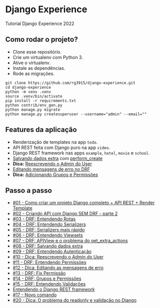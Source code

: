 # Django Experience

Tutorial Django Experience 2022

## Como rodar o projeto?

* Clone esse repositório.
* Crie um virtualenv com Python 3.
* Ative o virtualenv.
* Instale as dependências.
* Rode as migrações.

```
git clone https://github.com/rg3915/django-experience.git
cd django-experience
python -m venv .venv
source .venv/bin/activate
pip install -r requirements.txt
python contrib/env_gen.py
python manage.py migrate
python manage.py createsuperuser --username="admin" --email=""
```

## Features da aplicação

* Renderização de templates na app `todo`.
* API REST feita com Django puro na app `video`.
* Django REST framework nas apps `example`, `hotel`, `movie` e `school`.
* [Salvando dados extra](https://github.com/rg3915/django-experience/blob/main/passo-a-passo/08_drf_salvando_dados_extra.md) com [perform_create](https://www.django-rest-framework.org/tutorial/4-authentication-and-permissions/#associating-snippets-with-users)
* **Dica:** [Reescrevendo o Admin do User](https://github.com/rg3915/django-experience/blob/main/passo-a-passo/10_reescrevendo_admin_user.md)
* [Editando mensagens de erro no DRF](https://github.com/rg3915/django-experience/blob/main/passo-a-passo/12_drf_editando_mensagens_erro.md)
* **Dica:** [Adicionando Grupos e Permissões](https://github.com/rg3915/django-experience/blob/main/passo-a-passo/14_grupos_permissoes.md)


## Passo a passo

* [#01 - Como criar um projeto Django completo + API REST + Render Template](passo-a-passo/01_django_full_template_como_criar_um_projeto_django_completo_api_rest_render_template.md)
* [#02 - Criando API com Django SEM DRF - parte 2](passo-a-passo/02_criando_api_com_django_sem_drf_parte2.md)
* [#03 - DRF: Entendendo Rotas](passo-a-passo/03_drf_entendendo_rotas.md)
* [#04 - DRF: Entendendo Serializers](passo-a-passo/04_drf_entendendo_serializers.md)
* [#05 - DRF: Serializers mais rápido](passo-a-passo/05_drf_serializers_mais_rapido.md)
* [#06 - DRF: Entendendo Viewsets](passo-a-passo/06_drf_entendendo_viewsets.md)
* [#07 - DRF: APIView e o problema do get_extra_actions](passo-a-passo/07_drf_apiview_get_extra_actions.md)
* [#08 - DRF: Salvando dados extra](passo-a-passo/08_drf_salvando_dados_extra.md)
* [#09 - DRF: Entendendo Autenticação](passo-a-passo/09_drf_entendendo_autenticacao.md)
* [#10 - Dica: Reescrevendo o Admin do User](passo-a-passo/10_reescrevendo_admin_user.md)
* [#11 - DRF: Entendendo Permissões](passo-a-passo/11_drf_entendendo_permissoes.md)
* [#12 - Dica: Editando as mensagens de erro](passo-a-passo/12_drf_editando_mensagens_erro.md)
* [#13 - DRF: Fix Permissão](passo-a-passo/13_drf_fix_permissao.md)
* [#14 - DRF: Grupos e Permissões](passo-a-passo/14_grupos_permissoes.md)
* [#15 - DRF: Entendendo Validações](passo-a-passo/15_drf_entendendo_validacoes.md)
* [Entendendo o Django REST framework](passo-a-passo/16_entendendo_drf.md)
* [#17 - Novo comando](passo-a-passo/17_novo_comando.md)
* [#20 - Dica: O problema do readonly e validação no Django](passo-a-passo/20_readonly_validation.md)
